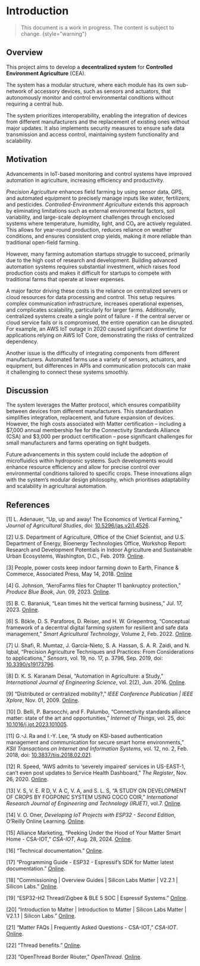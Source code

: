 # Introduction

> This document is a work in progress. The content is subject to change.
> {style="warning"}

## Overview

This project aims to develop a **decentralized system** for **Controlled Environment Agriculture** (CEA).

The system has a modular structure, where each module has its own sub-network of accessory devices, such as sensors and
actuators, that autonomously monitor and control environmental conditions without requiring a central hub.

The system prioritizes interoperability, enabling the integration of devices from different manufacturers and the
replacement of existing ones without major updates. It also implements security measures to ensure safe data
transmission and access control, maintaining system functionality and scalability.

## Motivation

Advancements in IoT-based monitoring and control systems have improved automation in agriculture, increasing efficiency
and productivity.

_Precision Agriculture_ enhances field farming by using sensor data, GPS, and automated equipment to precisely manage
inputs like water, fertilizers, and pesticides. _Controlled-Environment Agriculture_ extends this approach by
eliminating limitations such as external environmental factors, soil variability, and large-scale deployment challenges
through enclosed systems where temperature, humidity, light, and CO₂ are actively regulated. This allows for
year-round production, reduces reliance on weather conditions, and ensures consistent crop yields, making it more
reliable than traditional open-field farming.

However, many farming automation startups struggle to succeed, primarily due to the high cost of research and
development. Building advanced automation systems requires substantial investment, which raises food production costs
and makes it difficult for startups to compete with traditional farms that operate at lower expenses.

A major factor driving these costs is the reliance on centralized servers or cloud resources for data processing and
control. This setup requires complex communication infrastructure, increases operational expenses, and complicates
scalability, particularly for larger farms. Additionally, centralized systems create a single point of failure - if the
central server or cloud service fails or is compromised, the entire operation can be disrupted. For example, an AWS IoT
outage in 2020 caused significant downtime for applications relying on AWS IoT Core, demonstrating the risks of
centralized dependency.

Another issue is the difficulty of integrating components from different manufacturers. Automated farms use a variety of
sensors, actuators, and equipment, but differences in APIs and communication protocols can make it challenging to
connect these systems smoothly.


## Discussion

The system leverages the Matter protocol, which ensures compatibility between devices from
different manufacturers. This standardisation simplifies integration, replacement, and future expansion of devices.
However, the high costs associated with Matter certification – including
a \$7,000 annual membership fee for the Connectivity Standards Alliance (CSA) and $3,000 per product certification –
pose significant challenges for small manufacturers and farms operating on tight budgets.

Future advancements in this system could include the adoption of microfluidics within hydroponic systems. Such
developments would enhance resource efficiency and allow for precise control over environmental conditions tailored to
specific crops. These innovations align with the system’s modular design philosophy, which prioritises adaptability and
scalability in agricultural automation.

## References

[1] L. Adenauer, “Up, up and away! The Economics of Vertical Farming,” *Journal of Agricultural Studies*,
doi: [10.5296/jas.v2i1.4526](https://doi.org/10.5296/jas.v2i1.4526).

[2] U.S. Department of Agriculture, Office of the Chief Scientist, and U.S. Department of Energy, Bioenergy Technologies
Office, Workshop Report: Research and Development Potentials in Indoor Agriculture and Sustainable Urban Ecosystems,
Washington, D.C., Feb. 2019.
[Online](https://www.usda.gov/sites/default/files/documents/indoor-agriculture-workshop-report.pdf).

[3] People, power costs keep indoor farming down to Earth, Finance & Commerce, Associated Press, May 14, 2018.
[Online](https://finance-commerce.com/2018/05/people-power-costs-keep-indoor-farming-down-to-earth/)

[4] G. Johnson, “AeroFarms files for Chapter 11 bankruptcy protection,” *Produce Blue Book*, Jun. 09, 2023.
[Online](https://www.producebluebook.com/2023/06/08/aerofarms-files-for-chapter-11-bankruptcy-protection/).

[5] B. C. Baraniuk, “Lean times hit the vertical farming business,” Jul. 17, 2023.
[Online](https://www.bbc.com/news/business-66173872).

[6] S. Bökle, D. S. Paraforos, D. Reiser, and H. W. Griepentrog, “Conceptual framework of a decentral digital farming
system for resilient and safe data management,” *Smart Agricultural Technology*, Volume 2, Feb. 2022.
[Online](https://www.sciencedirect.com/science/article/pii/S2772375522000065).

[7] U. Shafi, R. Mumtaz, J. García-Nieto, S. A. Hassan, S. A. R. Zaidi, and N. Iqbal, “Precision Agriculture Techniques
and Practices: From Considerations to applications,” *Sensors*, vol. 19, no. 17, p. 3796, Sep. 2019, doi:
[10.3390/s19173796](https://doi.org/10.3390/s19173796).

[8] D. K. S. Karanam Desai, “Automation in Agriculture: a Study,” *International Journal of Engineering Science*, vol.
2(2), Jun. 2016. [Online](https://www.researchgate.net/publication/304650250_Automation_in_Agriculture_A_Study).

[9] “Distributed or centralized mobility?,” *IEEE Conference Publication | IEEE Xplore*, Nov. 01, 2009.
[Online](https://ieeexplore.ieee.org/abstract/document/5426302/).

[10] D. Belli, P. Barsocchi, and F. Palumbo, “Connectivity standards alliance matter: state of the art and
opportunities,” *Internet of Things*, vol. 25, doi:
[10.1016/j.iot.2023.101005](https://doi.org/10.1016/j.iot.2023.101005).

[11] G.-J. Ra and I.-Y. Lee, “A study on KSI-based authentication management and communication for secure smart home
environments,” *KSII Transactions on Internet and Information Systems*, vol. 12, no. 2, Feb. 2018, doi:
[10.3837/tiis.2018.02.021](https://doi.org/10.3837/tiis.2018.02.021).

[12] R. Speed, “AWS admits to ‘severely impaired’ services in US-EAST-1, can’t even post updates to Service Health
Dashboard,” *The Register*, Nov. 26, 2020. [Online](https://www.theregister.com/2020/11/25/aws_down/).

[13] V. S, V. E. R D, V. A C, V. A, and S. L. S, “A STUDY ON DEVELOPMENT OF CROPS BY FOGPONIC SYSTEM USING COCO COIR,”
*International Research Journal of Engineering and Technology (IRJET)*,
vol.7. [Online](https://www.irjet.net/archives/V7/i4/IRJET-V7I41142.pdf).

[14] V. O. Oner, *Developing IoT Projects with ESP32 - Second Edition*, O’Reilly Online Learning.
[Online](https://learning.oreilly.com/library/view/developing-iot-projects/9781803237688/Text/Chapter_3.xhtml#_idParaDest-48).

[15] Alliance Marketing, “Peeking Under the Hood of Your Matter Smart Home - CSA-IOT,” *CSA-IOT*, Aug. 28, 2024.
[Online](https://csa-iot.org/newsroom/peeking-under-the-hood-of-your-matter-smart-home/).

[16] “Technical documentation.” [Online](https://docs.nordicsemi.com/bundle/ncs-2.6.1/page/matter/chip_tool_guide.html).

[17] “Programming Guide - ESP32 - Espressif’s SDK for Matter latest documentation.”
[Online](https://docs.espressif.com/projects/esp-matter/en/latest/esp32/).

[18] “Commissioning | Overview Guides | Silicon Labs Matter | V2.2.1 | Silicon Labs.”
[Online](https://docs.silabs.com/matter/2.2.1/matter-overview-guides/matter-commissioning).

[19] “ESP32-H2 Thread/Zigbee & BLE 5 SOC | Espressif Systems.”
[Online](https://www.espressif.com/en/products/socs/esp32-h2).

[20] “Introduction to Matter | Introduction to Matter | Silicon Labs Matter | V2.1.1 | Silicon Labs.”
[Online](https://docs.silabs.com/matter/2.1.1/matter-fundamentals-introduction/).

[21] “Matter FAQs | Frequently Asked Questions - CSA-IOT,” *CSA-IOT*.
[Online](https://csa-iot.org/all-solutions/matter/matter-faq/).

[22] “Thread benefits.” [Online](https://www.threadgroup.org/What-is-Thread/Thread-Benefits).

[23] “OpenThread Border Router,” *OpenThread*. [Online](https://openthread.io/guides/border-router).
